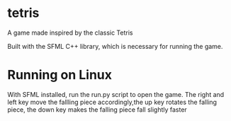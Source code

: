 # tetris
A game made inspired by the classic Tetris

Built with the SFML C++ library, which is necessary for running the game.

# Running on Linux
With SFML installed, run the run.py script to open the game.
The right and left key move the fallling piece accordingly,the up key rotates the falling piece, the down key makes the falling piece fall slightly faster
